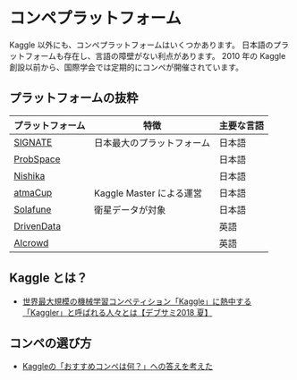 # コンペプラットフォーム

Kaggle 以外にも、コンペプラットフォームはいくつかあります。
日本語のプラットフォームも存在し、言語の障壁がない利点があります。
2010 年の Kaggle 創設以前から、国際学会では定期的にコンペが開催されています。

## プラットフォームの抜粋

| プラットフォーム | 特徴 | 主要な言語 |
| ------------- | -------- | -------- |
| [SIGNATE](https://competition-content.signate.jp/home) | 日本最大のプラットフォーム | 日本語 |
| [ProbSpace](https://comp.probspace.com/) | | 日本語 |
| [Nishika](https://www.nishika.com/) |  | 日本語 |
| [atmaCup](https://www.guruguru.science/) | Kaggle Master による運営 | 日本語 |
| [Solafune](https://solafune.com/) | 衛星データが対象 | 日本語 |
| [DrivenData](https://www.drivendata.org/) | | 英語 |
| [AIcrowd](https://www.aicrowd.com/) | | 英語 |

## Kaggle とは？

- [世界最大規模の機械学習コンペティション「Kaggle」に熱中する「Kaggler」と呼ばれる人々とは【デブサミ2018 夏】](https://codezine.jp/article/detail/11066)

## コンペの選び方

- [Kaggleの「おすすめコンペは何？」への答えを考えた](https://upura.hatenablog.com/entry/2020/07/31/223000)
